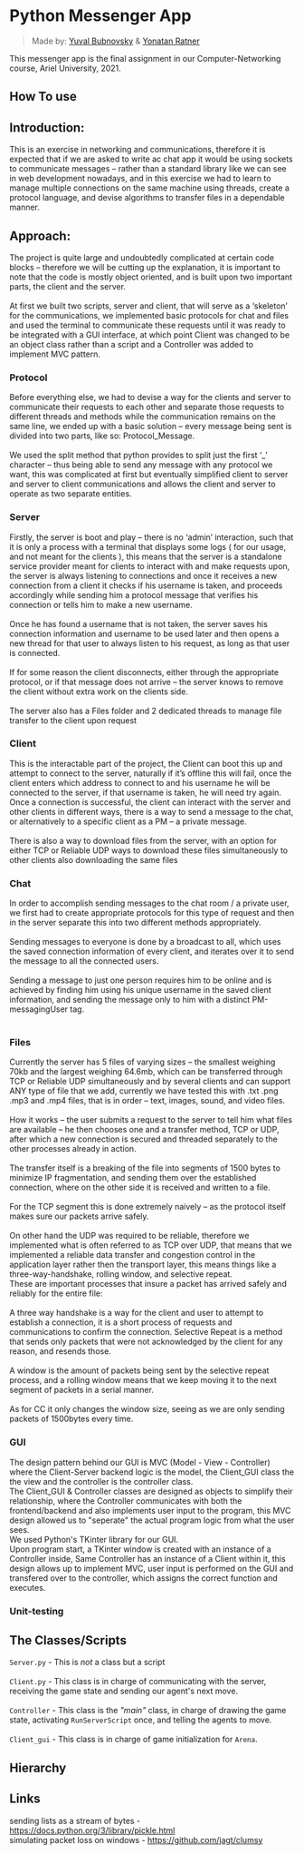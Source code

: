 # Python Messenger App
>Made by: [Yuval Bubnovsky](https://github.com/YuvalBubnovsky) & [Yonatan Ratner](https://github.com/Teklar223)

This messenger app is the final assignment in our Computer-Networking course, Ariel University, 2021.

## How To use

## Introduction:
This is an exercise in networking and communications, therefore it is expected that if we are asked to write ac chat app it would be using sockets to communicate messages – rather than a standard library like we can see in web development nowadays, and in this exercise we had to learn to manage multiple connections on the same machine using threads, create a protocol language, and devise algorithms to transfer files in a dependable manner.

## Approach:
The project is quite large and undoubtedly complicated at certain code blocks – therefore we will be cutting up the explanation, it is important to note that the code is mostly object oriented, and is built upon two important parts, the client and the server.</br></br>
At first we built two scripts, server and client, that will serve as a ‘skeleton’ for the communications, we implemented basic protocols for chat and files and used the terminal to communicate these requests until it was ready to be integrated with a GUI interface, at which point Client was changed to be an object class rather than a script and a Controller was added to implement MVC pattern.

### Protocol 
Before everything else, we had to devise a way for the clients and server to communicate their requests to each other and separate those requests to different threads and methods while the communication remains on the same line, we ended up with a basic solution – every message being sent is divided into two parts, like so: Protocol_Message. </br></br>
We used the split method that python provides to split just the first ‘_’ character – thus being able to send any message with any protocol we want, this was complicated at first but eventually simplified client to server and server to client communications and allows the client and server to operate as two separate entities.

### Server 
Firstly, the server is boot and play – there is no ‘admin’ interaction, such that it is only a process with a terminal that displays some logs ( for our usage, and not meant for the clients ), this means that the server is a standalone service provider meant for clients to interact with and make requests upon, the server is always listening to connections and once it receives a new connection from a client it checks if his username is taken, and proceeds accordingly while sending him a protocol message that verifies his connection or tells him to make a new username. </br></br>
Once he has found a username that is not taken, the server saves his connection information and username to be used later and then opens a new thread for that user to always listen to his request, as long as that user is connected.</br></br>
If for some reason the client disconnects, either through the appropriate protocol, or if that message does not arrive – the server knows to remove the client without extra work on the clients side.</br></br>
The server also has a Files folder and 2 dedicated threads to manage file transfer to the client upon request
 
### Client
This is the interactable part of the project, the Client can boot this up and attempt to connect to the server, naturally if it’s offline this will fail, once the client enters which address to connect to and his username he will be connected to the server, if that username is taken, he will need try again.</br>
Once a connection is successful, the client can interact with the server and other clients in different ways, there is a way to send a message to the chat, or alternatively to a specific client as a PM – a private message. </br></br>
There is also a way to download files from the server, with an option for either TCP or Reliable UDP ways to download these files simultaneously to other clients also downloading the same files

### Chat
In order to accomplish sending messages to the chat room / a private user, we first had to create appropriate protocols for this type of request and then in the server separate this into two different methods appropriately. </br></br>
Sending messages to everyone is done by a broadcast to all, which uses the saved connection information of every client, and iterates over it to send the message to all the connected users. </br></br>
Sending a message to just one person requires him to be online and is achieved by finding him using his unique username in the saved client information, and sending the message only to him with a distinct PM-messagingUser tag. </br></br>

### Files
Currently the server has 5 files of varying sizes – the smallest weighing 70kb and the largest weighing 64.6mb, which can be transferred through TCP or Reliable UDP simultaneously and by several clients and can support ANY type of file that we add, currently we have tested this with .txt .png .mp3 and .mp4 files, that is in order – text, images, sound, and video files. </br></br>
How it works – the user submits a request to the server to tell him what files are available – he then chooses one and a transfer method, TCP or UDP, after which a new connection is secured and threaded separately to the other processes already in action. </br></br>
The transfer itself is a breaking of the file into segments of 1500 bytes to minimize IP fragmentation, and sending them over the established connection, where on the other side it is received and written to a file. </br></br>
For the TCP segment this is done extremely naively – as the protocol itself makes sure our packets arrive safely. </br></br>
On other hand the UDP was required to be reliable, therefore we implemented what is often referred to as TCP over UDP, that means that we implemented a reliable data transfer and congestion control in the application layer rather then the transport layer, this means things like a three-way-handshake, rolling window, and selective repeat. </br>
These are important processes that insure a packet has arrived safely and reliably for the entire file: </br></br>
A three way handshake is a way for the client and user to attempt to establish a connection, it is a short process of requests and communications to confirm the connection.
Selective Repeat is a method that sends only packets that were not acknowledged by the client for any reason, and resends those. </br></br>
A window is the amount of packets being sent by the selective repeat process, and a rolling window means that we keep moving it to the next segment of packets in a serial manner. </br></br>
As for CC it only changes the window size, seeing as we are only sending packets of 1500bytes every time.

### GUI

The design pattern behind our GUI is MVC (Model - View - Controller) where the Client-Server backend logic is the model, the Client_GUI class the the view and the controller is the controller class. <br>
The Client_GUI & Controller classes are designed as objects to simplify their relationship, where the Controller communicates with both the frontend/backend and also implements user input to the program, this MVC design allowed us to "seperate" the actual program logic from what the user sees.<br>
We used Python's TKinter library for our GUI.<br>
Upon program start, a TKinter window is created with an instance of a Controller inside, Same Controller has an instance of a Client within it, this design allows up to implement MVC, user input is performed on the GUI and transfered over to the controller, which assigns the correct function and executes.

### Unit-testing



## The Classes/Scripts
``` Server.py ``` - This is *not* a class but a script </br>
 </br>
``` Client.py ``` - This class is in charge of communicating with the server, receiving the game state and sending our agent's next move.  </br> 
</br>
``` Controller ``` - This class is the *"main"* class, in charge of drawing the game state, activating ``` RunServerScript ``` once, and telling the agents to move.  </br>
 </br>
``` Client_gui ``` - This class is in charge of game initialization for ``` Arena ```.  </br>

## Hierarchy


## Links
sending lists as a stream of bytes - https://docs.python.org/3/library/pickle.html </br>
simulating packet loss on windows - https://github.com/jagt/clumsy
